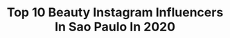 ---
title: Top 10 Beauty Instagram Influencers In Sao Paulo In 2020
description: Identify the most popular Instagram accounts on inBeat.
platform: Instagram
profiles:
  - username: "natimts"
    fullname: >-
      Natalia Martins
    location: "Brazil"
    followers: 69352
    engagement: 169
    commentsToLikes: 0.042549
    avatar: "https://scontent-amt2-1.cdninstagram.com/v/t51.2885-19/s320x320/91179711_854029571744111_3200888526975533056_n.jpg?_nc_ht=scontent-amt2-1.cdninstagram.com&_nc_ohc=zC5kAr8s1ZsAX8NphLn&oh=0313b5c2d365168edf489d43638ad6cd&oe=5EB67485"
    verified: true
    hashtags: "#beauty, #saopaulo, #milao, #madrid"
  - username: "gabecardoso"
    fullname: >-
      Gabrielle Cardoso
    location: "Brazil"
    followers: 371976
    engagement: 154
    commentsToLikes: 0.015422
    avatar: "https://scontent-amt2-1.cdninstagram.com/v/t51.2885-19/s320x320/77416749_2540851459523069_3062360086329425920_n.jpg?_nc_ht=scontent-amt2-1.cdninstagram.com&_nc_ohc=c2I5GujBqLgAX_Kp04w&oh=27dc24d581f986387248b17b2d6dfbc3&oe=5EB7E032"
    verified: true
    hashtags: "#ideiascriativas, #phiphiisland, #phuket, #paradise"
  - username: "ramonamorimoficial"
    fullname: >-
      Ramon Amorim
    location: "Brazil"
    followers: 563391
    engagement: 59
    commentsToLikes: 0.079133
    avatar: "https://scontent-lhr8-1.cdninstagram.com/v/t51.2885-19/s320x320/17587129_1918158415062220_4850819214669250560_a.jpg?_nc_ht=scontent-lhr8-1.cdninstagram.com&_nc_ohc=Xic2QcF_HlAAX8wVF1t&oh=d46989b0727b04558694111f31275939&oe=5EBAF705"
    verified: false
    hashtags: "#saomigueldosmilagres, #makingof, #colormakeup, #caracteriza"
  - username: "brigittecalegari"
    fullname: >-
      B R I G I TT E C A L E G A R I
    location: "Brazil"
    followers: 280731
    engagement: 133
    commentsToLikes: 0.020794
    avatar: "https://scontent-lhr8-1.cdninstagram.com/v/t51.2885-19/s320x320/50174046_2473378386068353_7464281985079312384_n.jpg?_nc_ht=scontent-lhr8-1.cdninstagram.com&_nc_ohc=tz6dazxKG0MAX8iFnOy&oh=5557eeb05121d1697f8ed34be1b600e6&oe=5EBBFB3C"
    verified: true
    hashtags: "#beautynews, #helpme, #dropsdebeleza, #beautybox"
  - username: "yasminlsilva"
    fullname: >-
      YASMIN SILVA
    location: "Brazil"
    followers: 56080
    engagement: 882
    commentsToLikes: 0.272536
    avatar: "https://scontent-lhr8-1.cdninstagram.com/v/t51.2885-19/s320x320/89472049_202182691037521_4963971373622886400_n.jpg?_nc_ht=scontent-lhr8-1.cdninstagram.com&_nc_ohc=VI4A5DNqOeQAX_ZLJKt&oh=83e49fa4f06eb1bc3945a64d61eb052c&oe=5EB91B92"
    verified: false
    hashtags: "#tudosobcontrole, #filmesonline, #rel, #bbb20"
  - username: "maahway"
    fullname: >-
      Matheus
    location: "Brazil"
    followers: 2192
    engagement: 2844
    commentsToLikes: 0.482765
    avatar: "https://scontent-bos3-1.cdninstagram.com/v/t51.2885-19/s320x320/75300788_819338385149195_2541830661602279424_n.jpg?_nc_ht=scontent-bos3-1.cdninstagram.com&_nc_ohc=mPxHRDBFoVMAX9LR5u_&oh=4097af28c7e25422d958136ff4fd1442&oe=5EBABAB6"
    verified: false
    hashtags: "#queen, #drag, #chromatica, #fashion"
  - username: "danibonelli"
    fullname: >-
      Dani Bonelli
    location: "Brazil"
    followers: 90101
    engagement: 1625
    commentsToLikes: 0.014413
    avatar: "https://scontent-amt2-1.cdninstagram.com/v/t51.2885-19/s320x320/91875170_817335955418912_5624624729152290816_n.jpg?_nc_ht=scontent-amt2-1.cdninstagram.com&_nc_ohc=e7WNDVXV63EAX8zv08F&oh=483b754f39ff355ac19314c2fb5442d2&oe=5EB8F224"
    verified: false
    hashtags: "#superpoderosaschallenge, #challenges, #challengerstreets, #colorchallenge"
  - username: "marco_diniz"
    fullname: >-
      Marco Diniz
    location: "Brazil"
    followers: 26757
    engagement: 110
    commentsToLikes: 0.035127
    avatar: "https://scontent-ams4-1.cdninstagram.com/v/t51.2885-19/s320x320/87217425_244393543228774_3083769351543717888_n.jpg?_nc_ht=scontent-ams4-1.cdninstagram.com&_nc_ohc=UXZj_lMbhxkAX-IE4cq&oh=4acfc0dd88d94cfd5943a148d808cf27&oe=5EB47105"
    verified: false
    hashtags: "#internationalwomensday, #hair, #marcodiniz, #batmizvah"
  - username: "carlosfranco_"
    fullname: >-
      Carlos Franco
    location: "Brazil"
    followers: 44365
    engagement: 384
    commentsToLikes: 0.048440
    avatar: "https://scontent-ams4-1.cdninstagram.com/v/t51.2885-19/s320x320/79640584_525433858071107_3221519973612519424_n.jpg?_nc_ht=scontent-ams4-1.cdninstagram.com&_nc_ohc=7WeyRNs5SsoAX8pb3wx&oh=f3aed9ef8d7b4dc74fb11550d28d1cdf&oe=5EB97747"
    verified: true
    hashtags: "#sp, #philippines, #cbb2020, #mrworldbrazil"
  - username: "mayara.goedert"
    fullname: >-
      MAYARA GOEDERT
    location: "Brazil"
    followers: 45312
    engagement: 199
    commentsToLikes: 0.178655
    avatar: "https://scontent-amt2-1.cdninstagram.com/v/t51.2885-19/s320x320/91468652_531362680852646_1928855772385509376_n.jpg?_nc_ht=scontent-amt2-1.cdninstagram.com&_nc_ohc=wVYLgZi-QIoAX8Z2x3n&oh=d7f35d56ff29b77bf2ae745e073d665c&oe=5EBC8BAC"
    verified: false
    hashtags: "#stayhome"
---